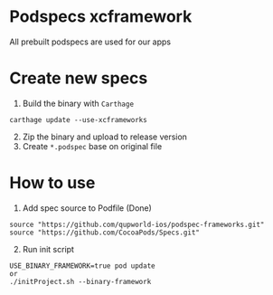 # Podspecs xcframework
All prebuilt podspecs are used for our apps

# Create new specs
1. Build the binary with `Carthage`
```
carthage update --use-xcframeworks
```
2. Zip the binary and upload to release version
3. Create `*.podspec` base on original file

# How to use
1. Add spec source to Podfile (Done)
```
source "https://github.com/qupworld-ios/podspec-frameworks.git"
source "https://github.com/CocoaPods/Specs.git"
```

2. Run init script
```
USE_BINARY_FRAMEWORK=true pod update
or
./initProject.sh --binary-framework
```

